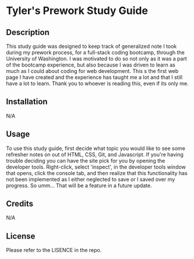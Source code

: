 # Tyler's Prework Study Guide

## Description

This study guide was designed to keep track of generalized note I took during my prework process, for a full-stack coding bootcamp, through the University of Washington. I was motivated to do so not only as it was a part of the bootcamp experience, but also because I was driven to learn as much as I could about coding for web development. This s the first web page I have created and the experience has taught me a lot and that I still have a lot to learn.
Thank you to whoever is reading this, even if its only me.

## Installation

N/A

## Usage

To use this study guide, first decide what topic you would like to see some refresher notes on out of HTML, CSS, Git, and Javascript. If you're having trouble deciding you can have the site pick for you by opening the developer tools. Right-click, select 'inspect', in the developer tools window that opens, click the console tab, and then realize that this functionality has not been implemented as I either neglected to save or I saved over my progress. So umm... That will be a feature in a future update.

## Credits

N/A

## License

Please refer to the LISENCE in the repo.